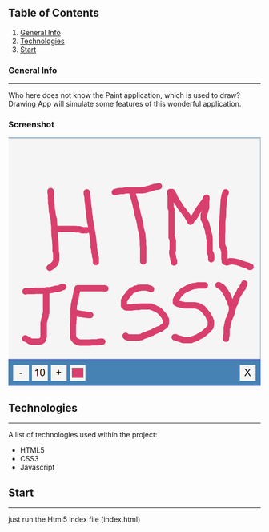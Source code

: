 ## Table of Contents
1. [General Info](#general-info)
2. [Technologies](#technologies)
3. [Start](#start)


### General Info
***
Who here does not know the Paint application, which is used to draw?  Drawing App will simulate some features of this wonderful application.
### Screenshot
![Image text](./img/bild.png)

## Technologies
***
A list of technologies used within the project:
* HTML5
* CSS3
* Javascript

## Start
***
just run the Html5 index file (index.html)